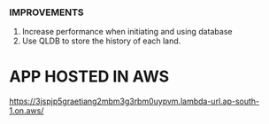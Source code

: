 ### IMPROVEMENTS
1. Increase performance when initiating and using database
2. Use QLDB to store the history of each land.

# APP HOSTED IN AWS
https://3jspjp5graetiang2mbm3g3rbm0uypvm.lambda-url.ap-south-1.on.aws/